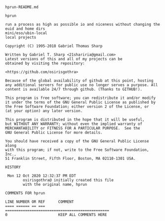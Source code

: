 
    hprun-README.md

	hprun

    run a process as high as possible io and niceness without changing the euid and home dirs
    mini/eso/ubin-local
    local projects

    Copyright (C) 1995-2018 Gabriel Thomas Sharp

    Written by Gabriel T. Sharp <21shariria@gmail.com>
    Latest versions of this and all of my projects can be
    obtained by visiting the repository: 

    <https://github.com/osirisgothra>

    Because of the global availability of github at this point, hosting
    any additional servers for public use no longer serves a purpose. All
    content is available 24/7 through github. (Thanks to GITHUB!).

    This program is free software; you can redistribute it and/or modify
    it under the terms of the GNU General Public License as published by
    the Free Software Foundation; either version 2 of the License, or
    (at your option) any later version.

    This program is distributed in the hope that it will be useful,
    but WITHOUT ANY WARRANTY; without even the implied warranty of
    MERCHANTABILITY or FITNESS FOR A PARTICULAR PURPOSE.  See the
    GNU General Public License for more details.

    You should have received a copy of the GNU General Public License along
    with this program; if not, write to the Free Software Foundation, Inc.,
    51 Franklin Street, Fifth Floor, Boston, MA 02110-1301 USA.

    HISTORY

	 Mon 12 Oct 2020 12:32:37 PM EDT
            osirisgothra@ initially created this file
            with the original name, hprun

	COMMENTS FOR hprun

	LINE NUMBER OR REF		COMMENT
	==== ====== == ===      ===============================================
	0						KEEP ALL COMMENTS HERE